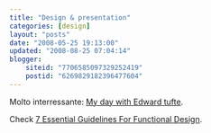 ```yaml
---
title: "Design & presentation"
categories: [design]
layout: "posts"
date: "2008-05-25 19:13:00"
updated: "2008-08-25 07:04:14"
blogger:
    siteid: "7706585097329252419"
    postid: "6269829182396477604"
---
```


Molto interressante: <a href='http://www.sellsbrothers.com/spout/default.aspx?content=archive.htm#My_Day_With_Edward_Tufte'>My day with Edward tufte</a>.

Check <a href='http://www.smashingmagazine.com/2008/08/05/7-essential-guidelines-for-functional-design/'>7 Essential Guidelines For Functional Design</a>.
